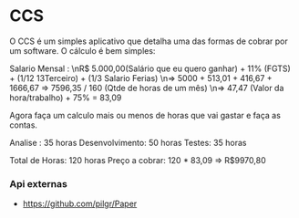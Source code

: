 # CCS

O CCS é um simples aplicativo que detalha uma das formas de cobrar por um software. 
O cálculo é bem simples: 

Salario Mensal : \nR$ 5.000,00(Salário que eu quero ganhar) + 11% (FGTS) + (1/12 13Terceiro) + (1/3 Salario Ferias)
\n=> 5000 + 513,01 + 416,67 + 1666,67 => 7596,35 / 160 (Qtde de horas de um mês) \n=> 47,47 (Valor da hora/trabalho) + 75% = 83,09

Agora faça um calculo mais ou menos de horas que vai gastar e faça as contas.

Analise : 35 horas
Desenvolvimento: 50 horas
Testes: 35 horas

Total de Horas: 120 horas
Preço a cobrar: 120 * 83,09 => R$9970,80

### Api externas
- https://github.com/pilgr/Paper
